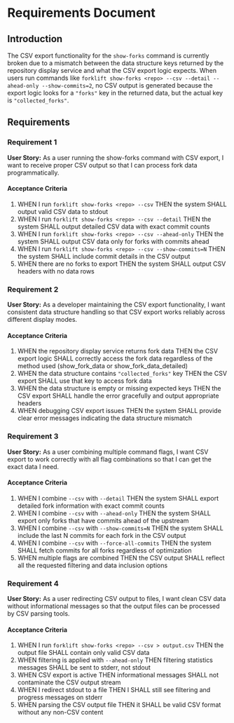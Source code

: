 # Requirements Document

## Introduction

The CSV export functionality for the `show-forks` command is currently broken due to a mismatch between the data structure keys returned by the repository display service and what the CSV export logic expects. When users run commands like `forklift show-forks <repo> --csv --detail --ahead-only --show-commits=2`, no CSV output is generated because the export logic looks for a `"forks"` key in the returned data, but the actual key is `"collected_forks"`.

## Requirements

### Requirement 1

**User Story:** As a user running the show-forks command with CSV export, I want to receive proper CSV output so that I can process fork data programmatically.

#### Acceptance Criteria

1. WHEN I run `forklift show-forks <repo> --csv` THEN the system SHALL output valid CSV data to stdout
2. WHEN I run `forklift show-forks <repo> --csv --detail` THEN the system SHALL output detailed CSV data with exact commit counts
3. WHEN I run `forklift show-forks <repo> --csv --ahead-only` THEN the system SHALL output CSV data only for forks with commits ahead
4. WHEN I run `forklift show-forks <repo> --csv --show-commits=N` THEN the system SHALL include commit details in the CSV output
5. WHEN there are no forks to export THEN the system SHALL output CSV headers with no data rows

### Requirement 2

**User Story:** As a developer maintaining the CSV export functionality, I want consistent data structure handling so that CSV export works reliably across different display modes.

#### Acceptance Criteria

1. WHEN the repository display service returns fork data THEN the CSV export logic SHALL correctly access the fork data regardless of the method used (show_fork_data or show_fork_data_detailed)
2. WHEN the data structure contains `"collected_forks"` key THEN the CSV export SHALL use that key to access fork data
3. WHEN the data structure is empty or missing expected keys THEN the CSV export SHALL handle the error gracefully and output appropriate headers
4. WHEN debugging CSV export issues THEN the system SHALL provide clear error messages indicating the data structure mismatch

### Requirement 3

**User Story:** As a user combining multiple command flags, I want CSV export to work correctly with all flag combinations so that I can get the exact data I need.

#### Acceptance Criteria

1. WHEN I combine `--csv` with `--detail` THEN the system SHALL export detailed fork information with exact commit counts
2. WHEN I combine `--csv` with `--ahead-only` THEN the system SHALL export only forks that have commits ahead of the upstream
3. WHEN I combine `--csv` with `--show-commits=N` THEN the system SHALL include the last N commits for each fork in the CSV output
4. WHEN I combine `--csv` with `--force-all-commits` THEN the system SHALL fetch commits for all forks regardless of optimization
5. WHEN multiple flags are combined THEN the CSV output SHALL reflect all the requested filtering and data inclusion options

### Requirement 4

**User Story:** As a user redirecting CSV output to files, I want clean CSV data without informational messages so that the output files can be processed by CSV parsing tools.

#### Acceptance Criteria

1. WHEN I run `forklift show-forks <repo> --csv > output.csv` THEN the output file SHALL contain only valid CSV data
2. WHEN filtering is applied with `--ahead-only` THEN filtering statistics messages SHALL be sent to stderr, not stdout
3. WHEN CSV export is active THEN informational messages SHALL not contaminate the CSV output stream
4. WHEN I redirect stdout to a file THEN I SHALL still see filtering and progress messages on stderr
5. WHEN parsing the CSV output file THEN it SHALL be valid CSV format without any non-CSV content
